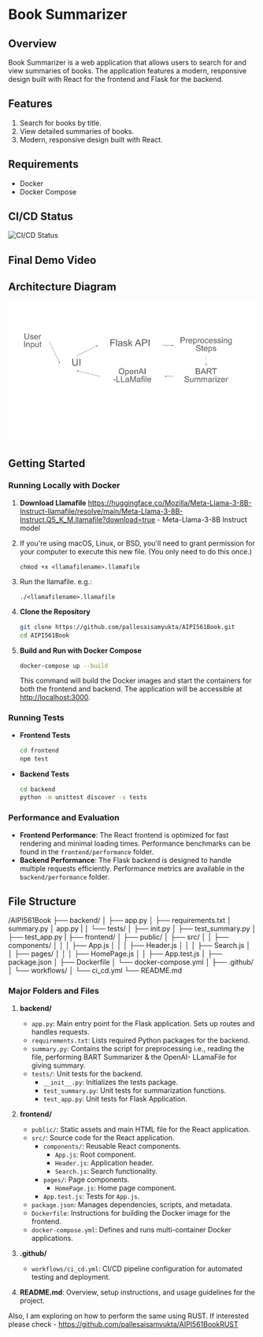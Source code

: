 # Book Summarizer

## Overview
Book Summarizer is a web application that allows users to search for and view summaries of books. The application features a modern, responsive design built with React for the frontend and Flask for the backend. 

## Features
1. Search for books by title.
2. View detailed summaries of books.
3. Modern, responsive design built with React.

## Requirements
- Docker
- Docker Compose

## CI/CD Status
![CI/CD Status](https://img.shields.io/github/workflow/status/<username>/<repo>/CI)

## Final Demo Video


## Architecture Diagram
![Architecture Diagram](architecture-diagram.png)

## Getting Started

### Running Locally with Docker
1. **Download Llamafile**
   https://huggingface.co/Mozilla/Meta-Llama-3-8B-Instruct-llamafile/resolve/main/Meta-Llama-3-8B-Instruct.Q5_K_M.llamafile?download=true - Meta-Llama-3-8B Instruct model
2. If you're using macOS, Linux, or BSD, you'll need to grant permission for your computer to execute this new file. (You only need to do this once.)
   ```
   chmod +x <llamafilename>.llamafile
   ```
3. Run the llamafile. e.g.:
   ```
   ./<llamafilename>.llamafile
   ```
4. **Clone the Repository**
    ```bash
    git clone https://github.com/pallesaisamyukta/AIPI561Book.git
    cd AIPI561Book
    ```

5. **Build and Run with Docker Compose**
    ```bash
    docker-compose up --build
    ```
    This command will build the Docker images and start the containers for both the frontend and backend. The application will be accessible at [http://localhost:3000](http://localhost:3000).

### Running Tests
- **Frontend Tests**
    ```bash
    cd frontend
    npm test
    ```

- **Backend Tests**
    ```bash
    cd backend
    python -m unittest discover -s tests
    ```

### Performance and Evaluation
- **Frontend Performance**: The React frontend is optimized for fast rendering and minimal loading times. Performance benchmarks can be found in the `frontend/performance` folder.
- **Backend Performance**: The Flask backend is designed to handle multiple requests efficiently. Performance metrics are available in the `backend/performance` folder.

## File Structure
/AIPI561Book
├── backend/
│ ├── app.py
│ ├── requirements.txt
│ summary.py
│ app.py
|
│ └── tests/
│ ├── init.py
│ ├── test_summary.py
│ ├── test_app.py
|
├── frontend/
│ ├── public/
│ ├── src/
│ │ ├── components/
│ │ │ ├── App.js
│ │ │ ├── Header.js
│ │ │ ├── Search.js
│ │ ├── pages/
│ │ │ ├── HomePage.js
│ │ ├── App.test.js
│ ├── package.json
│ ├── Dockerfile
│ └── docker-compose.yml
│
├── .github/
│ └── workflows/
│ └── ci_cd.yml
└── README.md


### Major Folders and Files

1. **backend/**
   - `app.py`: Main entry point for the Flask application. Sets up routes and handles requests.
   - `requirements.txt`: Lists required Python packages for the backend.
   - `summary.py`: Contains the script for preprocessing i.e., reading the file, performing BART Summarizer & the OpenAI- LLamaFile for giving summary.
   - `tests/`: Unit tests for the backend.
     - `__init__.py`: Initializes the tests package.
     - `test_summary.py`: Unit tests for summarization functions.
     - `test_app.py`: Unit tests for Flask Application.

2. **frontend/**
   - `public/`: Static assets and main HTML file for the React application.
   - `src/`: Source code for the React application.
     - `components/`: Reusable React components.
       - `App.js`: Root component.
       - `Header.js`: Application header.
       - `Search.js`: Search functionality.
     - `pages/`: Page components.
       - `HomePage.js`: Home page component.
     - `App.test.js`: Tests for `App.js`.
   - `package.json`: Manages dependencies, scripts, and metadata.
   - `Dockerfile`: Instructions for building the Docker image for the frontend.
   - `docker-compose.yml`: Defines and runs multi-container Docker applications.

3. **.github/**
   - `workflows/ci_cd.yml`: CI/CD pipeline configuration for automated testing and deployment.

4. **README.md**: Overview, setup instructions, and usage guidelines for the project.

Also, I am exploring on how to perform the same using RUST. If interested please check - https://github.com/pallesaisamyukta/AIPI561BookRUST

